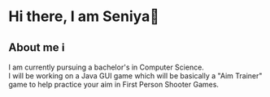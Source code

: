 # Hi there, I am Seniya👋  

##  About me ℹ 
  
I am currently pursuing a bachelor's in Computer Science.    
I will be working on a Java GUI game which will be basically a "Aim Trainer" game to help practice your aim in First Person Shooter Games.

<!--
**** is a ✨ _special_ ✨ repository because its `README.md` (this file) appears on your GitHub profile.

Here are some ideas to get you started:

- 🔭 I’m currently working on ...
- 🌱 I’m currently learning ...
- 👯 I’m looking to collaborate on ...
- 🤔 I’m looking for help with ...
- 💬 Ask me about ...
- 📫 How to reach me: ...
- 😄 Pronouns: ...
- ⚡ Fun fact: ...
-->

